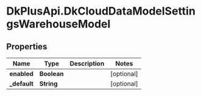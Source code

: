 # DkPlusApi.DkCloudDataModelSettingsWarehouseModel

## Properties
Name | Type | Description | Notes
------------ | ------------- | ------------- | -------------
**enabled** | **Boolean** |  | [optional] 
**_default** | **String** |  | [optional] 


